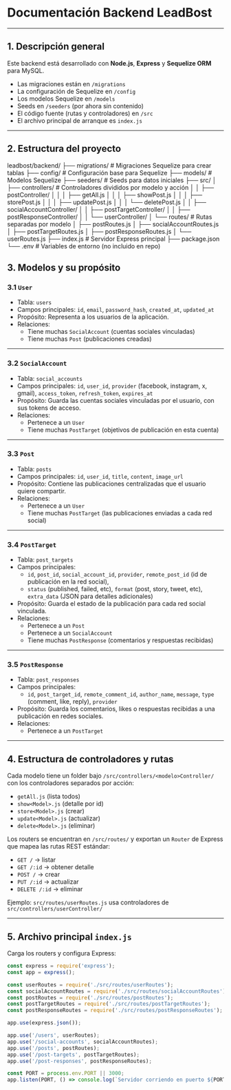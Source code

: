 # Documentación Backend LeadBost

---

## 1. Descripción general

Este backend está desarrollado con **Node.js**, **Express** y **Sequelize ORM** para MySQL.

- Las migraciones están en `/migrations`
- La configuración de Sequelize en `/config`
- Los modelos Sequelize en `/models`
- Seeds en `/seeders` (por ahora sin contenido)
- El código fuente (rutas y controladores) en `/src`
- El archivo principal de arranque es `index.js`

---

## 2. Estructura del proyecto
leadbost/backend/
├── migrations/ # Migraciones Sequelize para crear tablas
├── config/ # Configuración base para Sequelize
├── models/ # Modelos Sequelize
├── seeders/ # Seeds para datos iniciales
├── src/
│ ├── controllers/ # Controladores divididos por modelo y acción
│ │ ├── postController/
│ │ │ ├── getAll.js
│ │ │ ├── showPost.js
│ │ │ ├── storePost.js
│ │ │ ├── updatePost.js
│ │ │ └── deletePost.js
│ │ ├── socialAccountController/
│ │ ├── postTargetController/
│ │ ├── postResponseController/
│ │ └── userController/
│ └── routes/ # Rutas separadas por modelo
│ ├── postRoutes.js
│ ├── socialAccountRoutes.js
│ ├── postTargetRoutes.js
│ ├── postResponseRoutes.js
│ └── userRoutes.js
├── index.js # Servidor Express principal
├── package.json
└── .env # Variables de entorno (no incluido en repo)


## 3. Modelos y su propósito

### 3.1 `User`

- Tabla: `users`
- Campos principales: `id`, `email`, `password_hash`, `created_at`, `updated_at`
- Propósito: Representa a los usuarios de la aplicación.  
- Relaciones:  
  - Tiene muchas `SocialAccount` (cuentas sociales vinculadas)  
  - Tiene muchas `Post` (publicaciones creadas)

---

### 3.2 `SocialAccount`

- Tabla: `social_accounts`
- Campos principales: `id`, `user_id`, `provider` (facebook, instagram, x, gmail), `access_token`, `refresh_token`, `expires_at`
- Propósito: Guarda las cuentas sociales vinculadas por el usuario, con sus tokens de acceso.
- Relaciones:  
  - Pertenece a un `User`  
  - Tiene muchas `PostTarget` (objetivos de publicación en esta cuenta)

---

### 3.3 `Post`

- Tabla: `posts`
- Campos principales: `id`, `user_id`, `title`, `content`, `image_url`
- Propósito: Contiene las publicaciones centralizadas que el usuario quiere compartir.
- Relaciones:  
  - Pertenece a un `User`  
  - Tiene muchas `PostTarget` (las publicaciones enviadas a cada red social)

---

### 3.4 `PostTarget`

- Tabla: `post_targets`
- Campos principales:  
  - `id`, `post_id`, `social_account_id`, `provider`, `remote_post_id` (id de publicación en la red social),  
  - `status` (published, failed, etc), `format` (post, story, tweet, etc), `extra_data` (JSON para detalles adicionales)
- Propósito: Guarda el estado de la publicación para cada red social vinculada.
- Relaciones:  
  - Pertenece a un `Post`  
  - Pertenece a un `SocialAccount`  
  - Tiene muchas `PostResponse` (comentarios y respuestas recibidas)

---

### 3.5 `PostResponse`

- Tabla: `post_responses`
- Campos principales:  
  - `id`, `post_target_id`, `remote_comment_id`, `author_name`, `message`, `type` (comment, like, reply), `provider`
- Propósito: Guarda los comentarios, likes o respuestas recibidas a una publicación en redes sociales.
- Relaciones:  
  - Pertenece a un `PostTarget`

---

## 4. Estructura de controladores y rutas

Cada modelo tiene un folder bajo `/src/controllers/<modelo>Controller/` con los controladores separados por acción:

- `getAll.js` (lista todos)
- `show<Model>.js` (detalle por id)
- `store<Model>.js` (crear)
- `update<Model>.js` (actualizar)
- `delete<Model>.js` (eliminar)

Los routers se encuentran en `/src/routes/` y exportan un `Router` de Express que mapea las rutas REST estándar:

- `GET /` → listar
- `GET /:id` → obtener detalle
- `POST /` → crear
- `PUT /:id` → actualizar
- `DELETE /:id` → eliminar

Ejemplo: `src/routes/userRoutes.js` usa controladores de `src/controllers/userController/`

---

## 5. Archivo principal `index.js`

Carga los routers y configura Express:

```js
const express = require('express');
const app = express();

const userRoutes = require('./src/routes/userRoutes');
const socialAccountRoutes = require('./src/routes/socialAccountRoutes');
const postRoutes = require('./src/routes/postRoutes');
const postTargetRoutes = require('./src/routes/postTargetRoutes');
const postResponseRoutes = require('./src/routes/postResponseRoutes');

app.use(express.json());

app.use('/users', userRoutes);
app.use('/social-accounts', socialAccountRoutes);
app.use('/posts', postRoutes);
app.use('/post-targets', postTargetRoutes);
app.use('/post-responses', postResponseRoutes);

const PORT = process.env.PORT || 3000;
app.listen(PORT, () => console.log(`Servidor corriendo en puerto ${PORT}`));
